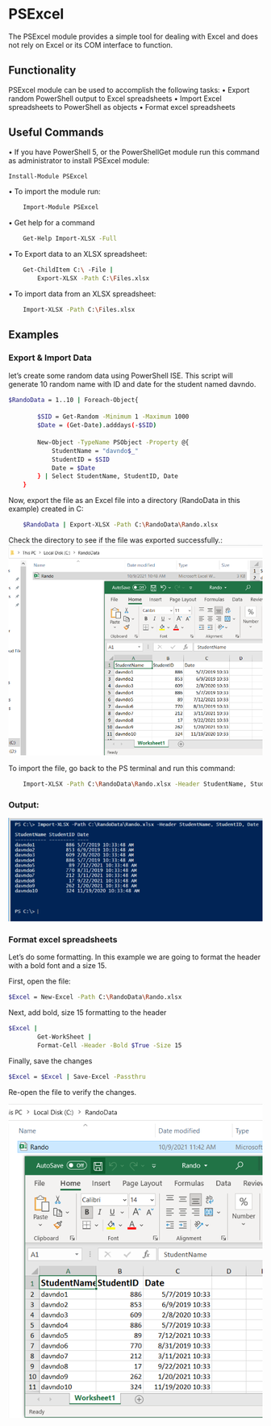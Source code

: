 # PSExcel
The PSExcel module provides a simple tool for dealing with Excel and does not rely on Excel or its COM interface to function.

## Functionality
PSExcel module can be used to accomplish the following tasks:
•	Export random PowerShell output to Excel spreadsheets
•	Import Excel spreadsheets to PowerShell as objects
•	Format excel spreadsheets

## Useful Commands
• If you have PowerShell 5, or the PowerShellGet module run this command as administrator to install PSExcel module:
```bash
Install-Module PSExcel
```
• To import the module run:
```bash
    Import-Module PSExcel 
```
• Get help for a command
```bash
    Get-Help Import-XLSX -Full
```
• To Export data to an XLSX spreadsheet:
```bash
    Get-ChildItem C:\ -File |
        Export-XLSX -Path C:\Files.xlsx
```
• To import data from an XLSX spreadsheet:
```bash
    Import-XLSX -Path C:\Files.xlsx
```
## Examples
### Export & Import Data
let’s create some random data using PowerShell ISE. This script will generate 10 random name with ID and date for the student named davndo.
```bash
$RandoData = 1..10 | Foreach-Object{

        $SID = Get-Random -Minimum 1 -Maximum 1000
        $Date = (Get-Date).adddays(-$SID)

        New-Object -TypeName PSObject -Property @{
            StudentName = "davndo$_"
            StudentID = $SID
            Date = $Date
        } | Select StudentName, StudentID, Date
    }
```
Now, export the file as an Excel file into a directory (RandoData in this example) created in C:
```bash
    $RandoData | Export-XLSX -Path C:\RandoData\Rando.xlsx
```
Check the directory to see if the file was exported successfully.:
![](2021-10-09-11-27-43.png)

To import the file, go back to the PS terminal and run this command:
```bash
    Import-XLSX -Path C:\RandoData\Rando.xlsx -Header StudentName, StudentID, Date
```
### Output:
![](2021-10-09-11-33-51.png)

### Format excel spreadsheets
Let’s do some formatting. In this example we are going to format the header with a bold font and a size 15.

First, open the file:
```bash
$Excel = New-Excel -Path C:\RandoData\Rando.xlsx
```
Next, add bold, size 15 formatting to the header
```bash
$Excel |
        Get-WorkSheet |
        Format-Cell -Header -Bold $True -Size 15
```
Finally, save the changes
```bash
$Excel = $Excel | Save-Excel -Passthru
```
Re-open the file to verify the changes.

![](2021-10-09-11-47-25.png)


